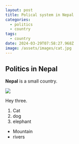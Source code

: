 ```yaml
---
layout: post
title: Polical system in Nepal
categories:
  - politics
  - country
tags:
  - country
date: 2024-03-29T07:58:27.968Z
image: /assets/images/cat.jpg
---
```

## Politics in Nepal

**Nepal** is a small country.



![](/assets/images/john-towner-jgoerugd_y4-unsplash.jpg)

Hey three.

1. Cat
2. dog
3. elephant

* Mountain
* rivers
